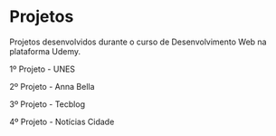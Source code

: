 # Projetos
Projetos desenvolvidos durante o curso de Desenvolvimento Web na plataforma Udemy.

1º Projeto - UNES

2º Projeto - Anna Bella

3º Projeto - Tecblog

4º Projeto - Notícias Cidade
